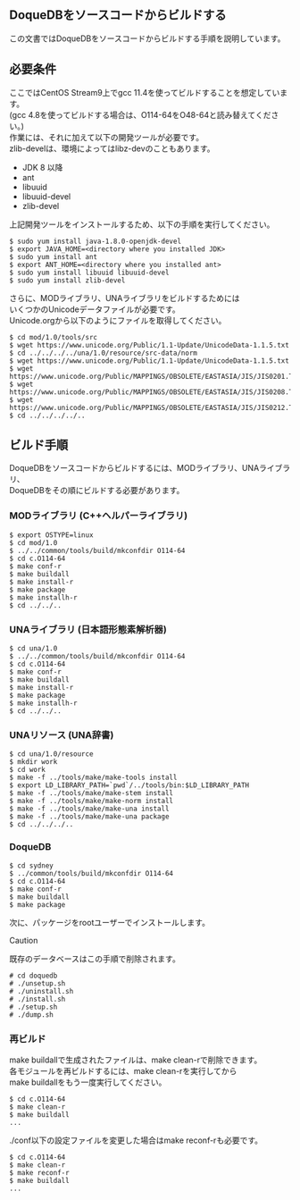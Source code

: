 ## DoqueDBをソースコードからビルドする

この文書ではDoqueDBをソースコードからビルドする手順を説明しています。

## 必要条件

ここではCentOS Stream9上でgcc 11.4を使ってビルドすることを想定しています。  
(gcc 4.8を使ってビルドする場合は、O114-64をO48-64と読み替えてください。)  
作業には、それに加えて以下の開発ツールが必要です。  
zlib-develは、環境によってはlibz-devのこともあります。
* JDK 8 以降
* ant
* libuuid
* libuuid-devel
* zlib-devel

上記開発ツールをインストールするため、以下の手順を実行してください。
```
$ sudo yum install java-1.8.0-openjdk-devel
$ export JAVA_HOME=<directory where you installed JDK>
$ sudo yum install ant
$ export ANT_HOME=<directory where you installed ant>
$ sudo yum install libuuid libuuid-devel
$ sudo yum install zlib-devel
```
さらに、MODライブラリ、UNAライブラリをビルドするためには  
いくつかのUnicodeデータファイルが必要です。  
Unicode.orgから以下のようにファイルを取得してください。
```
$ cd mod/1.0/tools/src
$ wget https://www.unicode.org/Public/1.1-Update/UnicodeData-1.1.5.txt
$ cd ../../../../una/1.0/resource/src-data/norm
$ wget https://www.unicode.org/Public/1.1-Update/UnicodeData-1.1.5.txt
$ wget https://www.unicode.org/Public/MAPPINGS/OBSOLETE/EASTASIA/JIS/JIS0201.TXT
$ wget https://www.unicode.org/Public/MAPPINGS/OBSOLETE/EASTASIA/JIS/JIS0208.TXT
$ wget https://www.unicode.org/Public/MAPPINGS/OBSOLETE/EASTASIA/JIS/JIS0212.TXT
$ cd ../../../../..
```

## ビルド手順

DoqueDBをソースコードからビルドするには、MODライブラリ、UNAライブラリ、  
DoqueDBをその順にビルドする必要があります。

### MODライブラリ (C++ヘルパーライブラリ)

```
$ export OSTYPE=linux
$ cd mod/1.0
$ ../../common/tools/build/mkconfdir O114-64
$ cd c.O114-64
$ make conf-r
$ make buildall
$ make install-r
$ make package
$ make installh-r
$ cd ../../..
```

### UNAライブラリ (日本語形態素解析器)

```
$ cd una/1.0
$ ../../common/tools/build/mkconfdir O114-64
$ cd c.O114-64
$ make conf-r
$ make buildall
$ make install-r
$ make package
$ make installh-r
$ cd ../../..
```

### UNAリソース (UNA辞書)

```
$ cd una/1.0/resource
$ mkdir work
$ cd work
$ make -f ../tools/make/make-tools install
$ export LD_LIBRARY_PATH=`pwd`/../tools/bin:$LD_LIBRARY_PATH
$ make -f ../tools/make/make-stem install
$ make -f ../tools/make/make-norm install
$ make -f ../tools/make/make-una install
$ make -f ../tools/make/make-una package
$ cd ../../../..
```

### DoqueDB

```
$ cd sydney
$ ../common/tools/build/mkconfdir O114-64
$ cd c.O114-64
$ make conf-r
$ make buildall
$ make package
```
次に、パッケージをrootユーザーでインストールします。
> [!CAUTION]
> 既存のデータベースはこの手順で削除されます。
```
# cd doquedb
# ./unsetup.sh
# ./uninstall.sh
# ./install.sh
# ./setup.sh
# ./dump.sh
```

### 再ビルド

make buildallで生成されたファイルは、make clean-rで削除できます。  
各モジュールを再ビルドするには、make clean-rを実行してから  
make buildallをもう一度実行してください。

```
$ cd c.O114-64
$ make clean-r
$ make buildall
...
```

./conf以下の設定ファイルを変更した場合はmake reconf-rも必要です。

```
$ cd c.O114-64
$ make clean-r
$ make reconf-r
$ make buildall
...
```
